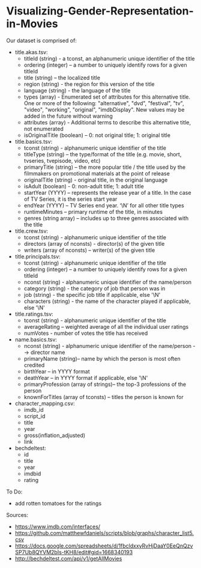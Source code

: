 # Visualizing-Gender-Representation-in-Movies

Our dataset is comprised of: 
- title.akas.tsv: 
  - titleId (string) - a tconst, an alphanumeric unique identifier of the title
  - ordering (integer) – a number to uniquely identify rows for a given titleId
  - title (string) – the localized title
  - region (string) - the region for this version of the title
  - language (string) - the language of the title
  - types (array) - Enumerated set of attributes for this alternative title. One or more of the following: "alternative", "dvd", "festival", "tv", "video", "working", "original", "imdbDisplay". New values may be added in the future without warning
  - attributes (array) - Additional terms to describe this alternative title, not enumerated
  - isOriginalTitle (boolean) – 0: not original title; 1: original title
- title.basics.tsv: 
  - tconst (string) - alphanumeric unique identifier of the title
  - titleType (string) – the type/format of the title (e.g. movie, short, tvseries, tvepisode, video, etc)
  - primaryTitle (string) – the more popular title / the title used by the filmmakers on promotional materials at the point of release
  - originalTitle (string) - original title, in the original language
  - isAdult (boolean) - 0: non-adult title; 1: adult title
  - startYear (YYYY) – represents the release year of a title. In the case of TV Series, it is the series start year
  - endYear (YYYY) – TV Series end year. ‘\N’ for all other title types
  - runtimeMinutes – primary runtime of the title, in minutes
  - genres (string array) – includes up to three genres associated with the title
- title.crew.tsv: 
  - tconst (string) - alphanumeric unique identifier of the title
  - directors (array of nconsts) - director(s) of the given title
  - writers (array of nconsts) – writer(s) of the given title
- title.principals.tsv: 
  - tconst (string) - alphanumeric unique identifier of the title
  - ordering (integer) – a number to uniquely identify rows for a given titleId
  - nconst (string) - alphanumeric unique identifier of the name/person
  - category (string) - the category of job that person was in
  - job (string) - the specific job title if applicable, else '\N'
  - characters (string) - the name of the character played if applicable, else '\N' 
- title.ratings.tsv: 
  - tconst (string) - alphanumeric unique identifier of the title
  - averageRating – weighted average of all the individual user ratings
  - numVotes - number of votes the title has received
- name.basics.tsv: 
  - nconst (string) - alphanumeric unique identifier of the name/person --> director name 
  - primaryName (string)– name by which the person is most often credited
  - birthYear – in YYYY format
  - deathYear – in YYYY format if applicable, else '\N'
  - primaryProfession (array of strings)– the top-3 professions of the person
  - knownForTitles (array of tconsts) – titles the person is known for
- character_mapping.csv: 
  - imdb_id
  - script_id 
  - title
  - year
  - gross(inflation_adjusted) 
  - link 
- bechdeltest: 
  - id 
  - title
  - year
  - imdbid 
  - rating

To Do: 
- add rotten tomatoes for the ratings

Sources: 
- https://www.imdb.com/interfaces/ 
- https://github.com/matthewfdaniels/scripts/blob/graphs/character_list5.csv 
- https://docs.google.com/spreadsheets/d/1fbcldxxyRvHjDaaY0EeQnQzvSP7Ub8QYVM2bIs-tKH8/edit#gid=1668340193
- http://bechdeltest.com/api/v1/getAllMovies

